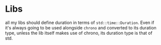 # Libs
all my libs should define duration in terms of `std::time::Duration`. Even if it's always going to be used alongside `chrono` and converted to its duration type, unless the lib itself makes use of chrono, its duration type is that of std.
